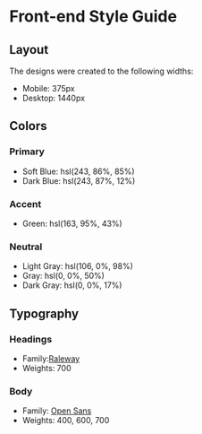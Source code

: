 # Front-end Style Guide

## Layout

The designs were created to the following widths:

- Mobile: 375px
- Desktop: 1440px

## Colors

### Primary

- Soft Blue: hsl(243, 86%, 85%)
- Dark Blue: hsl(243, 87%, 12%)

### Accent

- Green: hsl(163, 95%, 43%)

### Neutral

- Light Gray: hsl(106, 0%, 98%)
- Gray: hsl(0, 0%, 50%)
- Dark Gray: hsl(0, 0%, 17%)

## Typography

### Headings

- Family:[Raleway](https://fonts.google.com/specimen/Raleway) 
- Weights: 700

### Body

- Family: [Open Sans](https://fonts.google.com/specimen/Open+Sans)
- Weights: 400, 600, 700